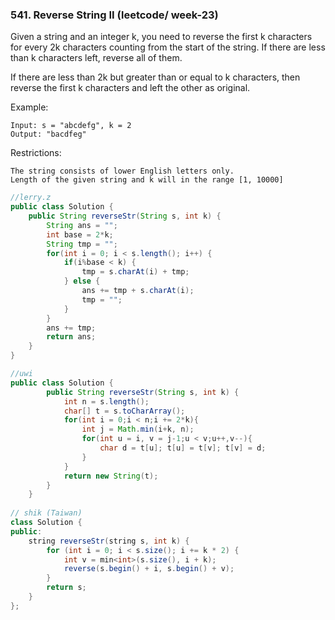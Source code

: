 
### 541. Reverse String II (leetcode/ week-23)

Given a string and an integer k, you need to reverse the first k characters for every 2k characters counting from the start of the string. If there are less than k characters left, reverse all of them. 

If there are less than 2k but greater than or equal to k characters, then reverse the first k characters and left the other as original.

Example:
```
Input: s = "abcdefg", k = 2
Output: "bacdfeg"
```
Restrictions:
```
The string consists of lower English letters only.
Length of the given string and k will in the range [1, 10000]
```


```java
//lerry.z
public class Solution {
    public String reverseStr(String s, int k) {
        String ans = "";
        int base = 2*k;
        String tmp = "";
        for(int i = 0; i < s.length(); i++) {
            if(i%base < k) {
                tmp = s.charAt(i) + tmp;
            } else {
                ans += tmp + s.charAt(i);
                tmp = "";
            }
        }
        ans += tmp;
        return ans;
    }
}

//uwi
public class Solution {
	    public String reverseStr(String s, int k) {
	        int n = s.length();
	        char[] t = s.toCharArray();
	        for(int i = 0;i < n;i += 2*k){
	        	int j = Math.min(i+k, n);
	        	for(int u = i, v = j-1;u < v;u++,v--){
	        		char d = t[u]; t[u] = t[v]; t[v] = d;
	        	}
	        }
	        return new String(t);
	    }
	}	
  
// shik (Taiwan)
class Solution {
public:
    string reverseStr(string s, int k) {
        for (int i = 0; i < s.size(); i += k * 2) {
            int v = min<int>(s.size(), i + k);
            reverse(s.begin() + i, s.begin() + v);
        }
        return s;
    }
};
```

